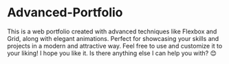 # Advanced-Portfolio
This is a web portfolio created with advanced techniques like Flexbox and Grid, along with elegant animations. Perfect for showcasing your skills and projects in a modern and attractive way. Feel free to use and customize it to your liking!  I hope you like it. Is there anything else I can help you with? 😊
